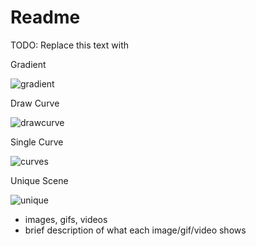 # Readme

TODO: Replace this text with



Gradient


![gradient](https://user-images.githubusercontent.com/60118869/134764276-79802efc-6ee3-4acc-8d32-4069284140d6.gif)


Draw Curve 


![drawcurve](https://user-images.githubusercontent.com/60118869/134764907-06ae6fbc-67af-4f10-b353-334ba8646131.gif)





Single Curve

![curves](https://user-images.githubusercontent.com/60118869/134713438-85142106-9d15-42c6-948a-592b39e6855f.gif)


Unique Scene

![unique](https://user-images.githubusercontent.com/60118869/134763867-be9338a0-42c9-4710-a8ac-5267fa4709bb.gif)



* images, gifs, videos
* brief description of what each image/gif/video shows

